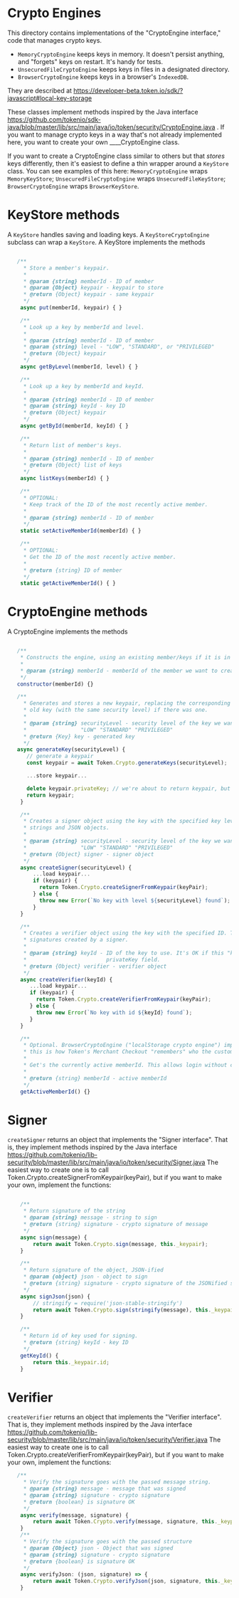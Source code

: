 Crypto Engines
==============

This directory contains implementations of the "CryptoEngine interface,"
code that manages crypto keys.

+ `MemoryCryptoEngine` keeps keys in memory. It doesn't persist anything, and
  "forgets" keys on restart. It's handy for tests.
+ `UnsecuredFileCryptoEngine` keeps keys in files in a designated directory.
+ `BrowserCryptoEngine` keeps keys in a browser's `IndexedDB`.

They are described at
https://developer-beta.token.io/sdk/?javascript#local-key-storage

These classes implement methods inspired by the Java interface
https://github.com/tokenio/sdk-java/blob/master/lib/src/main/java/io/token/security/CryptoEngine.java .
If you want to manage crypto keys in a way that's not already implemented
here, you want to create your own ____CryptoEngine class.

If you want to create a CryptoEngine class similar to others but that
*stores* keys differently, then it's easiest to define a thin wrapper
around a `KeyStore` class. You can see examples of this here:
`MemoryCryptoEngine` wraps `MemoryKeyStore`;
`UnsecuredFileCryptoEngine` wraps `UnsecuredFileKeyStore`;
`BrowserCryptoEngine` wraps `BrowserKeyStore`.

KeyStore methods
================

A `KeyStore` handles saving and loading keys. A `KeyStoreCryptoEngine`
subclass can wrap a `KeyStore`. A KeyStore implements the methods

``` javascript

   /**
     * Store a member's keypair.
     *
     * @param {string} memberId - ID of member
     * @param {Object} keypair - keypair to store
     * @return {Object} keypair - same keypair
     */
    async put(memberId, keypair) { }

    /**
     * Look up a key by memberId and level.
     *
     * @param {string} memberId - ID of member
     * @param {string} level - "LOW", "STANDARD", or "PRIVILEGED"
     * @return {Object} keypair
     */
    async getByLevel(memberId, level) { }

    /**
     * Look up a key by memberId and keyId.
     *
     * @param {string} memberId - ID of member
     * @param {string} keyId - key ID
     * @return {Object} keypair
     */
    async getById(memberId, keyId) { }

    /**
     * Return list of member's keys.
     *
     * @param {string} memberId - ID of member
     * @return {Object} list of keys
     */
    async listKeys(memberId) { }

    /**
     * OPTIONAL:
     * Keep track of the ID of the most recently active member.
     *
     * @param {string} memberId - ID of member
     */
    static setActiveMemberId(memberId) { }

    /**
     * OPTIONAL:
     * Get the ID of the most recently active member.
     *
     * @return {string} ID of member
     */
    static getActiveMemberId() { }
```


CryptoEngine methods
====================

A CryptoEngine implements the methods

``` javascript

   /**
    * Constructs the engine, using an existing member/keys if it is in localStorage
    *
    * @param {string} memberId - memberId of the member we want to create the engine for
    */
   constructor(memberId) {}

   /**
     * Generates and stores a new keypair, replacing the corresponding
     * old key (with the same security level) if there was one.
     *
     * @param {string} securityLevel - security level of the key we want to create
     *                 "LOW" "STANDARD" "PRIVILEGED"
     * @return {Key} key - generated key
     */
   async generateKey(securityLevel) {
      // generate a keypair
      const keypair = await Token.Crypto.generateKeys(securityLevel);

      ...store keypair...

      delete keypair.privateKey; // we're about to return keypair, but want to omit privateKey
      return keypair;
    }

    /**
     * Creates a signer object using the key with the specified key level. This can sign
     * strings and JSON objects.
     *
     * @param {string} securityLevel - security level of the key we want to use to sign
     *                 "LOW" "STANDARD" "PRIVILEGED"
     * @return {Object} signer - signer object
     */
    async createSigner(securityLevel) {
        ...load keypair...
        if (keypair) {
          return Token.Crypto.createSignerFromKeypair(keyPair);
        } else {
          throw new Error(`No key with level ${securityLevel} found`);
        }
    }

    /**
     * Creates a verifier object using the key with the specified ID. This can verify
     * signatures created by a signer.
     *
     * @param {string} keyId - ID of the key to use. It's OK if this "keypair" has no
     *                         privateKey field.
     * @return {Object} verifier - verifier object
     */
    async createVerifier(keyId) {
       ...load keypair...
       if (keypair) {
         return Token.Crypto.createVerifierFromKeypair(keyPair);
       } else {
         throw new Error(`No key with id ${keyId} found`);
       }
    }

    /**
     * Optional. BrowserCryptoEngine ("localStorage crypto engine") implements this;
     * this is how Token's Merchant Checkout "remembers" who the customer is.
     *
     * Get's the currently active memberId. This allows login without caching memberId somewhere
     *
     * @return {string} memberId - active memberId
     */
    getActiveMemberId() {}
```

Signer
======

`createSigner` returns an object that implements the "Signer interface".
That is, they implement methods inspired by the Java interface
https://github.com/tokenio/lib-security/blob/master/lib/src/main/java/io/token/security/Signer.java
The easiest way to create one is to call Token.Crypto.createSignerFromKeypair(keyPair),
but if you want to make your own, implement the functions:

``` javascript

    /**
     * Return signature of the string
     * @param {string} message - string to sign
     * @return {string} signature - crypto signature of message
     */
    async sign(message) {
        return await Token.Crypto.sign(message, this._keypair);
    }

    /**
     * Return signature of the object, JSON-ified
     * @param {object} json - object to sign
     * @return {string} signature - crypto signature of the JSONified structure
     */
    async signJson(json) {
        // stringify = require('json-stable-stringify')
        return await Token.Crypto.sign(stringify(message), this._keypair);
    }

    /**
     * Return id of key used for signing.
     * @return {string} keyId - key ID
     */
    getKeyId() {
        return this._keypair.id;
    }
```

Verifier
========

`createVerifier` returns an object that implements the "Verifier interface".
That is, they implement methods inspired by the Java interface
https://github.com/tokenio/lib-security/blob/master/lib/src/main/java/io/token/security/Verifier.java
The easiest way to create one is to call Token.Crypto.createVerifierFromKeypair(keyPair),
but if you want to make your own, implement the functions:

``` javascript
   /**
     * Verify the signature goes with the passed message string.
     * @param {string} message - message that was signed
     * @param {string} signature - crypto signature
     * @return {boolean} is signature OK
     */
    async verify(message, signature) {
        return await Token.Crypto.verify(message, signature, this._keypair.publicKey);
    }
    /**
     * Verify the signature goes with the passed structure
     * @param {Object} json - Object that was signed
     * @param {string} signature - crypto signature
     * @return {boolean} is signature OK
     */
    async verifyJson: (json, signature) => {
        return await Token.Crypto.verifyJson(json, signature, this._keypair.publicKey);
    }
```
    